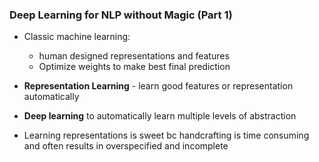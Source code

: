 ### Deep Learning for NLP without Magic (Part 1)

* Classic machine learning: 
  * human designed representations and features
  * Optimize weights to make best final prediction

* **Representation Learning** - learn good features or representation automatically

* **Deep learning** to automatically learn multiple levels of abstraction

* Learning representations is sweet bc handcrafting is time consuming and often
  results in overspecified and incomplete

